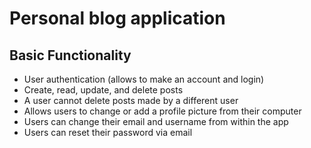 # Personal blog application 
## Basic Functionality
- User authentication (allows to make an account and login)
- Create, read, update, and delete posts
- A user cannot delete posts made by a different user
- Allows users to change or add a profile picture from their computer
- Users can change their email and username from within the app
- Users can reset their password via email
